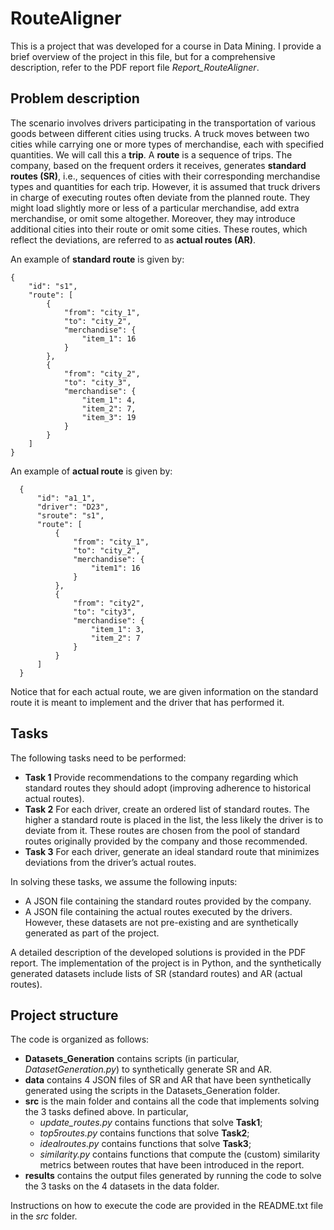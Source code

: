 # RouteAligner

This is a project that was developed for a course in Data Mining. I provide a brief overview of the project in this file, but for a comprehensive description, refer to the PDF report file *Report_RouteAligner*. 

## Problem description

The scenario involves drivers participating in the transportation of various goods between different cities using trucks. A truck moves between two cities while carrying one or more types of merchandise, each with specified quantities. We will call this a **trip**. A **route** is a sequence of trips. The company, based on the frequent orders it receives, generates **standard routes (SR)**, i.e., sequences of cities with their corresponding merchandise types and quantities for each trip.
However, it is assumed that truck drivers in charge of executing routes often deviate from the planned route. They might load slightly more or less of a particular merchandise, add extra merchandise, or omit some altogether. Moreover, they may introduce additional cities into their route or omit some cities. These routes, which reflect the deviations, are referred to as **actual routes (AR)**.

An example of **standard route** is given by:
```
{
    "id": "s1",
    "route": [
        {
            "from": "city_1",
            "to": "city_2",
            "merchandise": {
                "item_1": 16
            }
        },
        {
            "from": "city_2",
            "to": "city_3",
            "merchandise": {
                "item_1": 4,
                "item_2": 7,
                "item_3": 19
            }
        }
    ]
}
```
An example of **actual route** is given by:
```
  {
      "id": "a1_1",
      "driver": "D23",
      "sroute": "s1",
      "route": [
          {
              "from": "city_1",
              "to": "city_2",
              "merchandise": {
                  "item1": 16
              }
          },
          {
              "from": "city2",
              "to": "city3",
              "merchandise": {
                  "item_1": 3,
                  "item_2": 7
              }
          }
      ]
  }
```
Notice that for each actual route, we are given information on the standard route it is meant to implement and the driver that has performed it.

## Tasks

The following tasks need to be performed:

- **Task 1** Provide recommendations to the company regarding which standard routes they should adopt (improving adherence to historical actual routes).
- **Task 2** For each driver, create an ordered list of standard routes. The higher a standard route is placed in the list, the less likely the driver is to deviate from it. These routes are chosen from the pool of standard routes originally provided by the company and those recommended.
- **Task 3** For each driver, generate an ideal standard route that minimizes deviations from the driver’s actual routes.

In solving these tasks, we assume the following inputs:
- A JSON file containing the standard routes provided by the company.
- A JSON file containing the actual routes executed by the drivers.
However, these datasets are not pre-existing and are synthetically generated as part of the project.

A detailed description of the developed solutions is provided in the PDF report. The implementation of the project is in Python, and the synthetically generated datasets include lists of SR (standard routes) and AR (actual routes).

## Project structure

The code is organized as follows:

- **Datasets_Generation** contains scripts (in particular, *DatasetGeneration.py*) to synthetically generate SR and AR.
- **data** contains 4 JSON files of SR and AR that have been synthetically generated using the scripts in the Datasets_Generation folder.
- **src** is the main folder and contains all the code that implements solving the 3 tasks defined above. In particular,
  - *update_routes.py* contains functions that solve **Task1**;
  - *top5routes.py* contains functions that solve **Task2**;
  - *idealroutes.py* contains functions that solve **Task3**;
  - *similarity.py* contains functions that compute the (custom) similarity metrics between routes that have been introduced in the report.
-  **results** contains the output files generated by running the code to solve the 3 tasks on the 4 datasets in the data folder.
 
Instructions on how to execute the code are provided in the README.txt file in the *src* folder.
